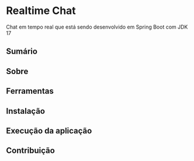 # Realtime Chat
Chat em tempo real que está sendo desenvolvido em Spring Boot com JDK 17

## Sumário

## Sobre

## Ferramentas

## Instalação 

## Execução da aplicação

## Contribuição